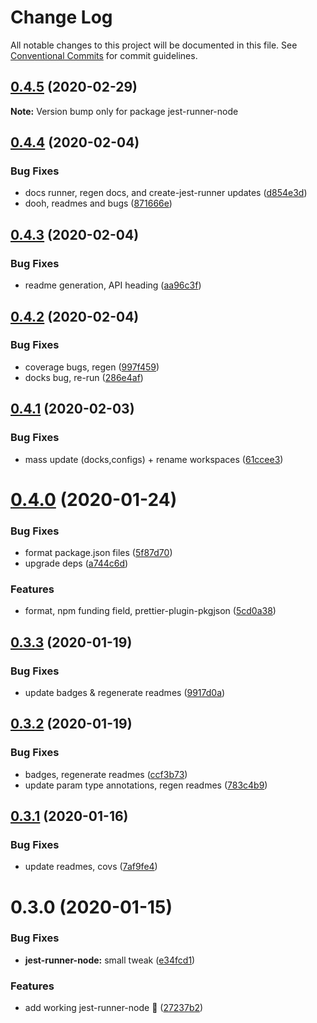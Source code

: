 # Change Log

All notable changes to this project will be documented in this file.
See [Conventional Commits](https://conventionalcommits.org) for commit guidelines.

## [0.4.5](https://github.com/tunnckoCore/opensource/compare/jest-runner-node@0.4.4...jest-runner-node@0.4.5) (2020-02-29)

**Note:** Version bump only for package jest-runner-node





## [0.4.4](https://github.com/tunnckoCore/opensource/compare/jest-runner-node@0.4.3...jest-runner-node@0.4.4) (2020-02-04)


### Bug Fixes

* docs runner, regen docs, and create-jest-runner updates ([d854e3d](https://github.com/tunnckoCore/opensource/commit/d854e3d335fa1d2c82d87321a07c6659fe6dcee1))
* dooh, readmes and bugs ([871666e](https://github.com/tunnckoCore/opensource/commit/871666e7eabbca6bf65cbc257311f0a46d410752))





## [0.4.3](https://github.com/tunnckoCore/opensource/compare/jest-runner-node@0.4.2...jest-runner-node@0.4.3) (2020-02-04)


### Bug Fixes

* readme generation, API heading ([aa96c3f](https://github.com/tunnckoCore/opensource/commit/aa96c3f06af5a27b0e3b4119b92a9f7978e0e251))





## [0.4.2](https://github.com/tunnckoCore/opensource/compare/jest-runner-node@0.4.1...jest-runner-node@0.4.2) (2020-02-04)


### Bug Fixes

* coverage bugs, regen ([997f459](https://github.com/tunnckoCore/opensource/commit/997f459bff26b47f9119b4b7046f7b7d8b7afd6c))
* docks bug, re-run ([286e4af](https://github.com/tunnckoCore/opensource/commit/286e4af4de74899decf0bf71124b0abb214c887a))





## [0.4.1](https://github.com/tunnckoCore/opensource/compare/jest-runner-node@0.4.0...jest-runner-node@0.4.1) (2020-02-03)


### Bug Fixes

* mass update (docks,configs) + rename workspaces ([61ccee3](https://github.com/tunnckoCore/opensource/commit/61ccee33ca1cce122de9c7d6522a7a2913f65828))





# [0.4.0](https://github.com/tunnckoCore/opensource/compare/jest-runner-node@0.3.3...jest-runner-node@0.4.0) (2020-01-24)


### Bug Fixes

* format package.json files ([5f87d70](https://github.com/tunnckoCore/opensource/commit/5f87d70d369e2939c8ab85aff8863a4cfe7f44e5))
* upgrade deps ([a744c6d](https://github.com/tunnckoCore/opensource/commit/a744c6dbef340b51e246ecf874579a752b7aa35a))


### Features

* format, npm funding field, prettier-plugin-pkgjson ([5cd0a38](https://github.com/tunnckoCore/opensource/commit/5cd0a389a731e5634636f1a124decbaf36807824))





## [0.3.3](https://github.com/tunnckoCore/opensource/compare/jest-runner-node@0.3.2...jest-runner-node@0.3.3) (2020-01-19)


### Bug Fixes

* update badges & regenerate readmes ([9917d0a](https://github.com/tunnckoCore/opensource/commit/9917d0a8cb045e2b6f83935347d6bb35144686bc))





## [0.3.2](https://github.com/tunnckoCore/opensource/compare/jest-runner-node@0.3.1...jest-runner-node@0.3.2) (2020-01-19)


### Bug Fixes

* badges, regenerate readmes ([ccf3b73](https://github.com/tunnckoCore/opensource/commit/ccf3b73c123dc66f2b1964bb263ab9e331449d3c))
* update param type annotations, regen readmes ([783c4b9](https://github.com/tunnckoCore/opensource/commit/783c4b9ed402621ecdfbda524c0a53b30f83ae68))





## [0.3.1](https://github.com/tunnckoCore/opensource/compare/jest-runner-node@0.3.0...jest-runner-node@0.3.1) (2020-01-16)


### Bug Fixes

* update readmes, covs ([7af9fe4](https://github.com/tunnckoCore/opensource/commit/7af9fe4ca26e1a3141368b1df90bbd082ef93b87))





# 0.3.0 (2020-01-15)


### Bug Fixes

* **jest-runner-node:** small tweak ([e34fcd1](https://github.com/tunnckoCore/opensource/commit/e34fcd161b147cee9d8a295aa336f488d348e5e1))


### Features

* add working jest-runner-node :tada: ([27237b2](https://github.com/tunnckoCore/opensource/commit/27237b2f55a38c0915a5c33c7815d20f2a8e2d38))
